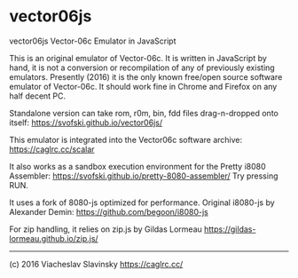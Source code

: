 # vector06js
vector06js Vector-06c Emulator in JavaScript

This is an original emulator of Vector-06c. It is written in JavaScript by hand, it is not a conversion or recompilation of any of previously existing emulators. Presently (2016) it is the only known free/open source software emulator of Vector-06c. It should work fine in Chrome and Firefox on any half decent PC.

Standalone version can take rom, r0m, bin, fdd files drag-n-dropped onto itself: https://svofski.github.io/vector06js/

This emulator is integrated into the Vector06c software archive: https://caglrc.cc/scalar

It also works as a sandbox execution environment for the Pretty i8080 Assembler: https://svofski.github.io/pretty-8080-assembler/ Try pressing RUN.

It uses a fork of 8080-js optimized for performance. Original i8080-js by Alexander Demin: https://github.com/begoon/i8080-js

For zip handling, it relies on zip.js by Gildas Lormeau https://gildas-lormeau.github.io/zip.js/

---
(c) 2016 Viacheslav Slavinsky 
https://caglrc.cc/
